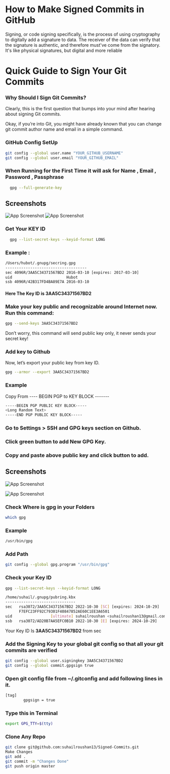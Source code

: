 
# How to Make Signed Commits in GitHub

Signing, or code signing specifically, is the process of using cryptography to digitally add a signature to data. The receiver of the data can verify that the signature is authentic, and therefore must've come from the signatory. It's like physical signatures, but digital and more reliable


# Quick Guide to Sign Your Git Commits

### Why Should I Sign Git Commits?

Clearly, this is the first question that bumps into your mind after hearing about signing Git commits.

Okay, if you’re into Git, you might have already known that you can change git commit author name and email in a simple command.

### GitHub Config SetUp
```bash
git config --global user.name "YOUR_GITHUB_USERNAME"
git config --global user.email "YOUR_GITHUB_EMAIL"
```

### When Running for the First Time it will ask for Name , Email , Password , Passphrase
```bash
  gpg --full-generate-key
```
## Screenshots

![App Screenshot](https://i.imgur.com/wxY80w3.png)
![App Screenshot](https://i.imgur.com/7YF5e75.png)

### Get Your KEY ID
```bash
  gpg --list-secret-keys --keyid-format LONG
```

### Example :

```bash
/Users/hubot/.gnupg/secring.gpg
------------------------------------
sec 4096R/3AA5C34371567BD2 2016-03-10 [expires: 2017-03-10]
uid                        Hubot 
ssb 4096R/42B317FD4BA89E7A 2016-03-10
```

 #### Here The Key ID is **3AA5C34371567BD2**

### Make your key public and recognizable around Internet now. Run this command:

```bash
gpg --send-keys 3AA5C34371567BD2
```
Don’t worry, this command will send public key only, it never sends your secret key!


### Add key to Github
Now, let’s export your public key from key ID.

```bash
gpg --armor --export 3AA5C34371567BD2
```

### Example 
Copy From  ---- BEGIN PGP to KEY BLOCK -------
```bash
-----BEGIN PGP PUBLIC KEY BLOCK-----
<Long Random Text>
-----END PGP PUBLIC KEY BLOCK-----
```

### Go to Settings > SSH and GPG keys section on Github.

### Click green button to add New GPG Key.

### Copy and paste above public key and click button to add.




## Screenshots

![App Screenshot](https://i.imgur.com/FcedzuI.png)

![App Screenshot](https://i.imgur.com/YCdWSAT.png)




### Check Where is gpg in your Folders

```bash
which gpg
```
### Example

```bash
/usr/bin/gpg

```

### Add Path 


```bash
git config --global gpg.program "/usr/bin/gpg"
```

### Check your Key ID


```bash
gpg --list-secret-keys --keyid-format LONG

/home/suhail/.gnupg/pubring.kbx
-------------------------------
sec   rsa3072/3AA5C34371567BD2 2022-10-30 [SC] [expires: 2024-10-29]
      F7EFC23FF92C79301F40847852AE60C1EE3A6501
uid                 [ultimate] suhailroushan <suhailroushan13@gmail.com>
ssb   rsa3072/AD20B7AA5EFC0B10 2022-10-30 [E] [expires: 2024-10-29]
```

Your Key ID Is **3AA5C34371567BD2** from sec 

### Add the Signing Key to your global git config so that all your git commits are verified

```bash
git config --global user.signingkey 3AA5C34371567BD2
git config --global commit.gpgsign true
```

### Open git config file from ~/.gitconfig and add following lines in it.

```bash
[tag]
        gpgsign = true
```

### Type this in Terminal
```bash
export GPG_TTY=$(tty)
```


### Clone Any Repo
```bash
git clone git@github.com:suhailroushan13/Signed-Commits.git
Make Changes
git add .
git commit -m "Changes Done" 
git push origin master
```
